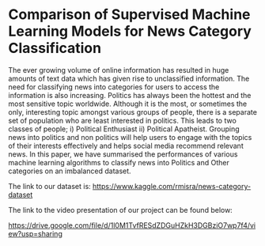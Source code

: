 # Comparison of Supervised Machine Learning Models for News Category Classification

The ever growing volume of online information has resulted in huge amounts of text data which has given rise to unclassified information. The need for classifying news into categories for users to access the information is also increasing. Politics has always been the hottest and the most sensitive topic worldwide. Although it is the most, or sometimes the only, interesting topic amongst various groups of people, there is a separate set of population who are least interested in politics. This leads to two classes of people; i) Political Enthusiast ii) Political Apatheist. Grouping news into politics and non politics will help users to engage with the topics of their interests effectively and helps social media recommend relevant news. In this paper, we have summarised the performances of various machine learning algorithms to classify news into Politics and Other categories on an imbalanced dataset.

The link to our dataset is:
https://www.kaggle.com/rmisra/news-category-dataset

The link to the video presentation of our project can be found below:

https://drive.google.com/file/d/1l0M1TvfRESdZDGuHZkH3DGBziO7wp7f4/view?usp=sharing
